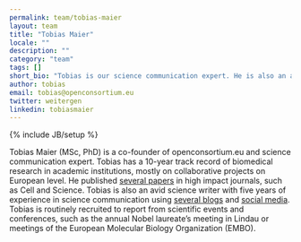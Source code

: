 ```yaml
---
permalink: team/tobias-maier
layout: team
title: "Tobias Maier"
locale: ""
description: ""
category: "team"
tags: []
short_bio: "Tobias is our science communication expert. He is also an avid science writer with five years of experience in science communication."
author: tobias
email: tobias@openconsortium.eu
twitter: weitergen
linkedin: tobiasmaier
---
```

{% include JB/setup %}

Tobias Maier (MSc, PhD) is a co-founder of openconsortium.eu and science communication expert. Tobias has a 10-year track record of biomedical research in academic institutions, mostly on collaborative projects on European level. He published [several papers](http://tinyurl.com/maierpapers) in high impact journals, such as Cell and Science. Tobias is also an avid science writer with five years of experience in science communication using [several blogs](http://www.weitergen.de) and [social media](http://twitter.com/weitergen). Tobias is routinely recruited to report from scientific events and conferences, such as the annual Nobel laureate’s meeting in Lindau or meetings of the European Molecular Biology Organization (EMBO). 